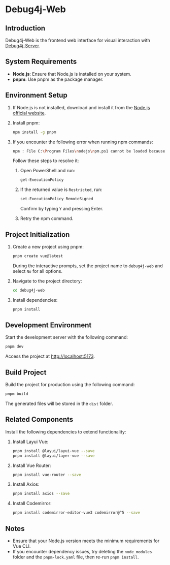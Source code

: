 # Debug4j-Web

## Introduction
Debug4j-Web is the frontend web interface for visual interaction with [Debug4j-Server](https://github.com/ifeng113/debug4j).

## System Requirements

- **Node.js**: Ensure that Node.js is installed on your system.
- **pnpm**: Use pnpm as the package manager.

## Environment Setup

1. If Node.js is not installed, download and install it from the [Node.js official website](https://nodejs.org/).
2. Install pnpm:

   ```bash
   npm install -g pnpm
   ```

3. If you encounter the following error when running npm commands:

   ```bash
   npm : File C:\Program Files\nodejs\npm.ps1 cannot be loaded because running scripts is disabled on this system.
   ```

   Follow these steps to resolve it:

   1. Open PowerShell and run:

      ```bash
      get-ExecutionPolicy
      ```

   2. If the returned value is `Restricted`, run:

      ```bash
      set-ExecutionPolicy RemoteSigned
      ```

      Confirm by typing `Y` and pressing Enter.

   3. Retry the npm command.

## Project Initialization

1. Create a new project using pnpm:

   ```bash
   pnpm create vue@latest
   ```

   During the interactive prompts, set the project name to `debug4j-web` and select `No` for all options.

2. Navigate to the project directory:

   ```bash
   cd debug4j-web
   ```

3. Install dependencies:

   ```bash
   pnpm install
   ```

## Development Environment

Start the development server with the following command:

```bash
pnpm dev
```

Access the project at [http://localhost:5173](http://localhost:5173).

## Build Project

Build the project for production using the following command:

```bash
pnpm build
```

The generated files will be stored in the `dist` folder.

## Related Components

Install the following dependencies to extend functionality:

1. Install Layui Vue:

   ```bash
   pnpm install @layui/layui-vue --save
   pnpm install @layui/layer-vue --save
   ```

2. Install Vue Router:

   ```bash
   pnpm install vue-router --save
   ```

3. Install Axios:

   ```bash
   pnpm install axios --save
   ```

4. Install Codemirror:

   ```bash
   pnpm install codemirror-editor-vue3 codemirror@^5 --save
   ```

## Notes

- Ensure that your Node.js version meets the minimum requirements for Vue CLI.
- If you encounter dependency issues, try deleting the `node_modules` folder and the `pnpm-lock.yaml` file, then re-run `pnpm install`.
